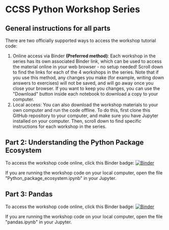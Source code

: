 # CCSS Python Workshop Series

## General instructions for all parts

There are two officially supported ways to access the workshop tutorial code:

1. Online access via Binder **(Preferred method)**: Each workshop in the series has its own associated Binder link, which can be used to access the material online in your web browser - no setup needed! Scroll down to find the links for each of the 4 workshops in the series. Note that if you use this method, any changes you make (for example, writing down answers to exercises) will not be saved, and will go away once you close your browser. If you want to keep you changes, you can use the "Download" button inside each notebook to download a copy to your computer.
2. Local access: You can also download the workshop materials to your own computer and run the code offline. To do this, first clone this GitHub repository to your computer, and make sure you have Jupyter installed on your computer. Then, scroll down to find specific instructions for each workshop in the series.

## Part 2: Understanding the Python Package Ecosystem
To access the workshop code online, click this Binder badge: [![Binder](https://mybinder.org/badge_logo.svg)](https://mybinder.org/v2/gh/ccss-rs/python-workshop-series/HEAD?labpath=Python_package_ecosystem.ipynb)

If you are running the workshop code on your local computer, open the file "Python_package_ecosystem.ipynb" in your Jupyter.

## Part 3: Pandas
To access the workshop code online, click this Binder badge: [![Binder](https://mybinder.org/badge_logo.svg)](https://mybinder.org/v2/gh/ccss-rs/python-workshop-series/HEAD?labpath=pandas.ipynb)

If you are running the workshop code on your local computer, open the file "pandas.ipynb" in your Jupyter.
